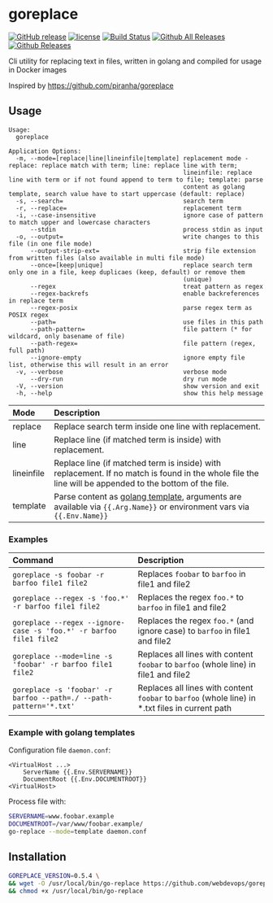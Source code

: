 # goreplace

[![GitHub release](https://img.shields.io/github/release/webdevops/goreplace.svg)](https://github.com/webdevops/goreplace/releases)
[![license](https://img.shields.io/github/license/webdevops/goreplace.svg)](https://github.com/webdevops/goreplace/blob/master/LICENSE)
[![Build Status](https://travis-ci.org/webdevops/goreplace.svg?branch=master)](https://travis-ci.org/webdevops/goreplace)
[![Github All Releases](https://img.shields.io/github/downloads/webdevops/goreplace/total.svg)]()
[![Github Releases](https://img.shields.io/github/downloads/webdevops/goreplace/latest/total.svg)]()

Cli utility for replacing text in files, written in golang and compiled for usage in Docker images

Inspired by https://github.com/piranha/goreplace

## Usage

```
Usage:
  goreplace

Application Options:
  -m, --mode=[replace|line|lineinfile|template] replacement mode - replace: replace match with term; line: replace line with term;
                                                lineinfile: replace line with term or if not found append to term to file; template: parse
                                                content as golang template, search value have to start uppercase (default: replace)
  -s, --search=                                 search term
  -r, --replace=                                replacement term
  -i, --case-insensitive                        ignore case of pattern to match upper and lowercase characters
      --stdin                                   process stdin as input
  -o, --output=                                 write changes to this file (in one file mode)
      --output-strip-ext=                       strip file extension from written files (also available in multi file mode)
      --once=[keep|unique]                      replace search term only one in a file, keep duplicaes (keep, default) or remove them
                                                (unique)
      --regex                                   treat pattern as regex
      --regex-backrefs                          enable backreferences in replace term
      --regex-posix                             parse regex term as POSIX regex
      --path=                                   use files in this path
      --path-pattern=                           file pattern (* for wildcard, only basename of file)
      --path-regex=                             file pattern (regex, full path)
      --ignore-empty                            ignore empty file list, otherwise this will result in an error
  -v, --verbose                                 verbose mode
      --dry-run                                 dry run mode
  -V, --version                                 show version and exit
  -h, --help                                    show this help message
```

| Mode       | Description                                                                                                                                                    |
|:-----------|:---------------------------------------------------------------------------------------------------------------------------------------------------------------|
| replace    | Replace search term inside one line with replacement.                                                                                                          |
| line       | Replace line (if matched term is inside) with replacement.                                                                                                     |
| lineinfile | Replace line (if matched term is inside) with replacement. If no match is found in the whole file the line will be appended to the bottom of the file.         |
| template   | Parse content as [golang template](https://golang.org/pkg/text/template/), arguments are available via `{{.Arg.Name}}` or environment vars via `{{.Env.Name}}` |


### Examples

| Command                                                            | Description                                                                                      |
|:-------------------------------------------------------------------|:-------------------------------------------------------------------------------------------------|
| `goreplace -s foobar -r barfoo file1 file2`                        | Replaces `foobar` to `barfoo` in file1 and file2                                                 |
| `goreplace --regex -s 'foo.*' -r barfoo file1 file2`               | Replaces the regex `foo.*` to `barfoo` in file1 and file2                                        |
| `goreplace --regex --ignore-case -s 'foo.*' -r barfoo file1 file2` | Replaces the regex `foo.*` (and ignore case) to `barfoo` in file1 and file2                      |
| `goreplace --mode=line -s 'foobar' -r barfoo file1 file2`          | Replaces all lines with content `foobar` to `barfoo` (whole line) in file1 and file2             |
| `goreplace -s 'foobar' -r barfoo --path=./ --path-pattern='*.txt'` | Replaces all lines with content `foobar` to `barfoo` (whole line) in *.txt files in current path |

### Example with golang templates

Configuration file `daemon.conf`:
```
<VirtualHost ...>
    ServerName {{.Env.SERVERNAME}}
    DocumentRoot {{.Env.DOCUMENTROOT}}
<VirtualHost>

```

Process file with:

```bash
SERVERNAME=www.foobar.example
DOCUMENTROOT=/var/www/foobar.example/
go-replace --mode=template daemon.conf
```

## Installation

```bash
GOREPLACE_VERSION=0.5.4 \
&& wget -O /usr/local/bin/go-replace https://github.com/webdevops/goreplace/releases/download/$GOREPLACE_VERSION/gr-64-linux \
&& chmod +x /usr/local/bin/go-replace
```

